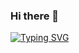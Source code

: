 ### Hi there 👋
[![Typing SVG](https://readme-typing-svg.demolab.com?font=Times+New+Roman&pause=1000&color=F70000&center=true&vCenter=true&width=435&lines=Hey;I'm+a+self+proclaimed+game+developer;What+projects+am+I+working+on%3F;I'm+spending+my+time+trying+to+learn+C%2B%2B;And+also+trying+figure+out+how+to+use+Unreal+Engine;I+have+no+clue+what+I'm+doing;I+self+proclaimed.+;Anyways+why+are+you+still+here;Go+on;Look+at+my+empty+projects+screen;Are+you+still+here%3F;Nerd%F0%9F%A4%93)](https://git.io/typing-svg)
<!--
**Diskid204/Diskid204** is a ✨ _special_ ✨ repository because its `README.md` (this file) appears on your GitHub profile.

Here are some ideas to get you started:

- 🔭 I’m currently working on ...
- 🌱 I’m currently learning ...
- 👯 I’m looking to collaborate on ...
- 🤔 I’m looking for help with ...
- 💬 Ask me about ...
- 📫 How to reach me: ...
- 😄 Pronouns: ...
- ⚡ Fun fact: ...
-->
